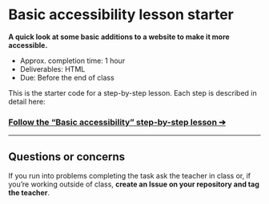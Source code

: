 # Basic accessibility lesson starter

**A quick look at some basic additions to a website to make it more accessible.**

- Approx. completion time: 1 hour
- Deliverables: HTML
- Due: Before the end of class

This is the starter code for a step-by-step lesson. Each step is described in detail here:

### [**Follow the “Basic accessibility” step-by-step lesson ➔**](https://learn-the-web.algonquindesign.ca/courses/web-dev-3/basic-accessibility/)

---

## Questions or concerns

If you run into problems completing the task ask the teacher in class or, if you’re working outside of class, **create an Issue on your repository and tag the teacher**.

